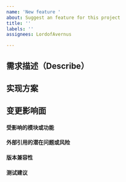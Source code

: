 ```yaml
---
name: 'New feature '
about: Suggest an feature for this project
title: ''
labels: ''
assignees: LordofAvernus

---
```


<!-- 创建issue请填写 -->

## 需求描述（Describe）


<!-- - - - - - - - - - - - - - - - - - - - - - - - - - - - - - - - - - - - - - - - - - - - - - - - - - - - - - - - -->
<!-- 以下内容为issue处理人填写，创建工单时请不要不要删除 -->

## 实现方案

## 变更影响面
<!-- 必须包含但不限于从以下方面进行影响面评估（更详细信息参考研发内部开发规范） -->
#### 受影响的模块或功能
<!-- 必须指明对用户使用流程和后台工作流的影响 -->
#### 外部引用的潜在问题或风险
<!-- 包括替换第三方包、引入新包的影响 -->
#### 版本兼容性
<!-- 破坏性变更的说明和处理措施 -->
#### 测试建议
<!-- 如果有特定的测试方法或策略可用于验证变更的影响，建议提供相应的测试建议 -->